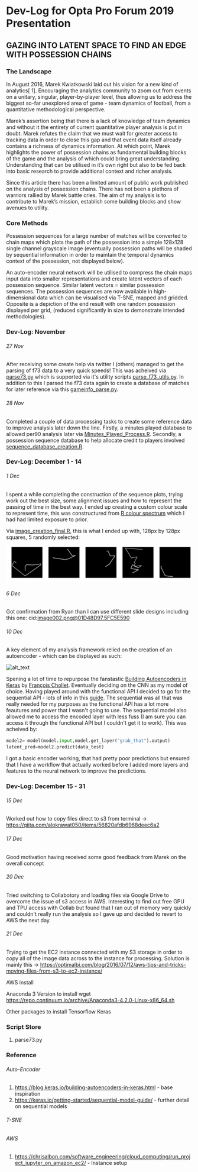# Dev-Log for Opta Pro Forum 2019 Presentation
## GAZING INTO LATENT SPACE TO FIND AN EDGE WITH POSSESSION CHAINS

### The Landscape
In August 2016, Marek Kwiatkowski laid out his vision for a new kind of analytics[ 1]. Encouraging the analytics community to zoom out from events on a unitary, singular, player-by-player level, thus allowing us to address the biggest so-far unexplored area of game - team dynamics of football, from a quantitative methodological perspective.

Marek’s assertion being that there is a lack of knowledge of team dynamics and without it the entirety of current quantitative player analysis is put in doubt. Marek refutes the claim that we must wait for greater access to tracking data in order to close this gap and that event data itself already contains a richness of dynamics information. At which point, Marek highlights the power of possession chains as fundamental building blocks of the game and the analysis of which could bring great understanding. Understanding that can be utilised in it’s own right but also to be fed back into basic research to provide additional context and richer analysis.

Since this article there has been a limited amount of public work published on the analysis of possession chains. There has not been a plethora of warriors rallied by Marek battle cries. The aim of my analysis is to contribute to Marek’s mission, establish some building blocks and show avenues to utility.

### Core Methods
Possession sequences for a large number of matches will be converted to chain maps which plots the path of the possession into a simple 128x128 single channel grayscale image (eventually possession paths will be shaded by sequential information in order to maintain the temporal dynamics context of the possession, not displayed below).

An auto-encoder neural network will be utilised to compress the chain maps input data into smaller representations and create latent vectors of each possession sequence. Similar latent vectors = similar possession sequences. The possession sequences are now available in high-dimensional data which can be visualised via T-SNE, mapped and gridded. Opposite is a depiction of the end result with one random possession displayed per grid, (reduced significantly in size to demonstrate intended methodologies).


### Dev-Log: November 

###### 27 Nov 
After receiving some create help via twitter I (others) managed to get the parsing of f73 data to a very quick speeds! This was acheived via [parse73.py](https://github.com/FCrSTATS/optaproforum19/blob/master/scripts/parse_f73.py) which is supported via it's utility scripts [parse_f73_utils.py](https://github.com/FCrSTATS/optaproforum19/blob/master/scripts/parse_f73_utils.py). In addition to this I parsed the f73 data again to create a database of matches for later reference via this [gameinfo_parse.py](https://github.com/FCrSTATS/optaproforum19/blob/master/scripts/gameinfo_parse.py). 

###### 28 Nov 
Completed a couple of data processing tasks to create some reference data to improve analysis later down the line. Firstly, a minutes played database to allowed per90 analysis later via [Minutes_Played_Process.R](https://github.com/FCrSTATS/optaproforum19/blob/master/scripts/Minutes_Played_Process.R). Secondly, a possession sequence database to help allocate credit to players involved [sequence_database_creation.R](https://github.com/FCrSTATS/optaproforum19/blob/master/scripts/sequence_database_creation.R).

### Dev-Log: December 1 - 14 

###### 1 Dec 
I spent a while completing the construction of the sequence plots, trying work out the best size, some alignment issues and how to represent the passing of time in the best way. I ended up creating a custom colour scale to represent time, this was constructured from [ R colour spectrum](http://research.stowers.org/mcm/efg/R/Color/Chart/ColorsChart1.jpg) which I had had limited exposure to prior. 

Via [image_creation_final.R](https://github.com/FCrSTATS/optaproforum19/blob/master/scripts/image_creation_final.R), this is what I ended up with, 128px by 128px squares, 5 randomly selected:

![alt_text](https://github.com/FCrSTATS/optaproforum19/blob/master/images/Unknown.png)

###### 6 Dec 
Got confirmation from Ryan than I can use different slide designs including this one: 
cid:image002.png@01D48D97.5FC5E590

###### 10 Dec
A key element of my analysis framework relied on the creation of an autoencoder - which can be displayed as such: 

![alt_text](https://cdn-images-1.medium.com/max/1600/1*44eDEuZBEsmG_TCAKRI3Kw@2x.png)

Spening a lot of time to repurpose the fanstastic [Building Autoencoders in Keras](https://blog.keras.io/building-autoencoders-in-keras.html) by [François Chollet](https://twitter.com/fchollet). Eventually deciding on the CNN as my model of choice. Having played around with the functional API I decided to go for the sequential API - lots of info in this [guide](https://keras.io/getting-started/sequential-model-guide/). The sequential was all that was really needed for my purposes as the functional API has a lot more feautures and power that I wasn't going to use. The sequential model also allowed me to access the encoded layer with less fuss (I am sure you can access it through the functional API but I couldn't get it to work). This was acheived by: 

```python
model2= model(model.input,model.get_layer("grab_that").output) 
latent_pred=model2.predict(data_test)
```

I got a basic encoder working, that had pretty poor predictions but ensured that I have a workflow that actually worked before I added more layers and features to the neural network to improve the predictions. 

### Dev-Log: December 15 - 31

###### 15 Dec 
Worked out how to copy files direct to s3 from terminal -> https://qiita.com/alokrawat050/items/56820afdb6968deec6a2

###### 17 Dec 
Good motivation having received some good feedback from Marek on the overall concept

###### 20 Dec 
Tried switching to Collabotory and loading files via Google Drive to overcome the issue of s3 access in AWS. Interesting to find out free GPU and TPU access with Collab but found that I ran out of memory very quickly and couldn't really run the analysis so I gave up and decided to revert to AWS the next day.

###### 21 Dec 
Trying to get the EC2 instance connected with my S3 storage in order to copy all of the image data across to the instance for processing. Solution is mainly this -> https://optimalbi.com/blog/2016/07/12/aws-tips-and-tricks-moving-files-from-s3-to-ec2-instance/

AWS install 

Anaconda 3 Version to install 
wget https://repo.continuum.io/archive/Anaconda3-4.2.0-Linux-x86_64.sh

Other packages to install 
Tensorflow 
Keras

### Script Store
1. parse73.py

### Reference 

###### Auto-Encoder
1. https://blog.keras.io/building-autoencoders-in-keras.html - base inspiration
2. https://keras.io/getting-started/sequential-model-guide/ - further detail on sequential models  

###### T-SNE


###### AWS 
1. https://chrisalbon.com/software_engineering/cloud_computing/run_project_jupyter_on_amazon_ec2/ - Instance setup
